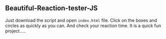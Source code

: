 ## Beautiful-Reaction-tester-JS
Just download the script and open <code>index.html</code> file. Click on the boxes and circles as quickly as you can. And check your reaction time. It is a quick fun project.....
